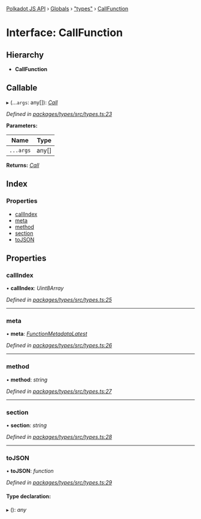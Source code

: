 [Polkadot JS API](../README.md) › [Globals](../globals.md) › ["types"](../modules/_types_.md) › [CallFunction](_types_.callfunction.md)

# Interface: CallFunction

## Hierarchy

* **CallFunction**

## Callable

▸ (...`args`: any[]): *[Call](../classes/_primitive_generic_call_.call.md)*

*Defined in [packages/types/src/types.ts:23](https://github.com/polkadot-js/api/blob/b440c9b0ea/packages/types/src/types.ts#L23)*

**Parameters:**

Name | Type |
------ | ------ |
`...args` | any[] |

**Returns:** *[Call](../classes/_primitive_generic_call_.call.md)*

## Index

### Properties

* [callIndex](_types_.callfunction.md#callindex)
* [meta](_types_.callfunction.md#meta)
* [method](_types_.callfunction.md#method)
* [section](_types_.callfunction.md#section)
* [toJSON](_types_.callfunction.md#tojson)

## Properties

###  callIndex

• **callIndex**: *Uint8Array*

*Defined in [packages/types/src/types.ts:25](https://github.com/polkadot-js/api/blob/b440c9b0ea/packages/types/src/types.ts#L25)*

___

###  meta

• **meta**: *[FunctionMetadataLatest](_interfaces_metadata_types_.functionmetadatalatest.md)*

*Defined in [packages/types/src/types.ts:26](https://github.com/polkadot-js/api/blob/b440c9b0ea/packages/types/src/types.ts#L26)*

___

###  method

• **method**: *string*

*Defined in [packages/types/src/types.ts:27](https://github.com/polkadot-js/api/blob/b440c9b0ea/packages/types/src/types.ts#L27)*

___

###  section

• **section**: *string*

*Defined in [packages/types/src/types.ts:28](https://github.com/polkadot-js/api/blob/b440c9b0ea/packages/types/src/types.ts#L28)*

___

###  toJSON

• **toJSON**: *function*

*Defined in [packages/types/src/types.ts:29](https://github.com/polkadot-js/api/blob/b440c9b0ea/packages/types/src/types.ts#L29)*

#### Type declaration:

▸ (): *any*
